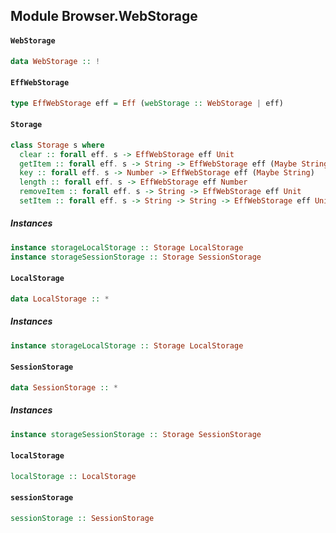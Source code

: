 ## Module Browser.WebStorage

#### `WebStorage`

``` purescript
data WebStorage :: !
```

#### `EffWebStorage`

``` purescript
type EffWebStorage eff = Eff (webStorage :: WebStorage | eff)
```

#### `Storage`

``` purescript
class Storage s where
  clear :: forall eff. s -> EffWebStorage eff Unit
  getItem :: forall eff. s -> String -> EffWebStorage eff (Maybe String)
  key :: forall eff. s -> Number -> EffWebStorage eff (Maybe String)
  length :: forall eff. s -> EffWebStorage eff Number
  removeItem :: forall eff. s -> String -> EffWebStorage eff Unit
  setItem :: forall eff. s -> String -> String -> EffWebStorage eff Unit
```

##### Instances
``` purescript
instance storageLocalStorage :: Storage LocalStorage
instance storageSessionStorage :: Storage SessionStorage
```

#### `LocalStorage`

``` purescript
data LocalStorage :: *
```

##### Instances
``` purescript
instance storageLocalStorage :: Storage LocalStorage
```

#### `SessionStorage`

``` purescript
data SessionStorage :: *
```

##### Instances
``` purescript
instance storageSessionStorage :: Storage SessionStorage
```

#### `localStorage`

``` purescript
localStorage :: LocalStorage
```

#### `sessionStorage`

``` purescript
sessionStorage :: SessionStorage
```


